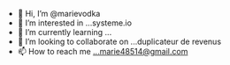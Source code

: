 - 👋 Hi, I’m @marievodka
- 👀 I’m interested in ...systeme.io
- 🌱 I’m currently learning ...
- 💞️ I’m looking to collaborate on ...duplicateur de revenus
- 📫 How to reach me ...marie48514@gmail.com

<!---
marievodka/marievodka is a ✨ special ✨ repository because its `README.md` (this file) appears on your GitHub profile.
You can click the Preview link to take a look at your changes.
--->
